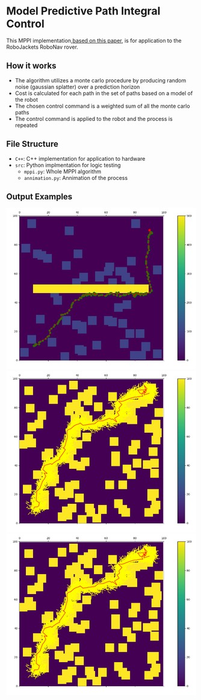 # Model Predictive Path Integral Control
This MPPI implementation,[based on this paper](https://ieeexplore.ieee.org/stamp/stamp.jsp?tp=&arnumber=7487277), is for application to the RoboJackets RoboNav rover.

## How it works
- The algorithm utilizes a monte carlo procedure by producing random noise (gaussian splatter) over a prediction horizon
- Cost is calculated for each path in the set of paths based on a model of the robot
- The chosen control command is a weighted sum of all the monte carlo paths
- The control command is applied to the robot and the process is repeated

## File Structure
- `C++`: C++ implementation for application to hardware
- `src`: Python implmentation for logic testing
  - `mppi.py`: Whole MPPI algorithm
  - `annimation.py`: Annimation of the process

## Output Examples
![Example Image](images/regular.png "This is an example image")
![Example Image](images/wall.png "This is an example image")
![Example Image](images/gaussian.png "This is an example image")

